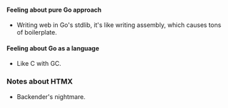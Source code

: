 #### Feeling about pure Go approach

- Writing web in Go's stdlib, it's like writing assembly, which causes tons of boilerplate.

#### Feeling about Go as a language

- Like C with GC.

### Notes about HTMX

- Backender's nightmare.
